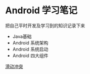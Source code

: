 # Android  学习笔记

  把自己平时开发及学习到的知识记录下来

- Java基础
- Android 系统架构
- Android 系统启动
- Android 四大组件

[滑动冲突](/Users/anshon/gitnotes/anshon.github.io/docs/view/touch_conflict.md)

